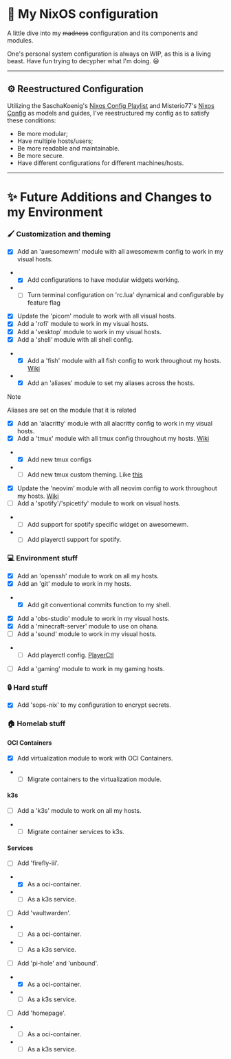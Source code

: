# :link: My NixOS configuration

A little dive into my ~~madness~~ configuration and its components and modules.

One's personal system configuration is always on WIP, as this is a living beast. Have fun trying to decypher what I'm doing. :laughing:

--- 

## :gear: Reestructured Configuration

Utilizing the SaschaKoenig's [Nixos Config Playlist](https://www.youtube.com/watch?v=43VvFgPsPtY&list=PLCQqUlIAw2cCuc3gRV9jIBGHeekVyBUnC) and Misterio77's [Nixos Config](https://github.com/Misterio77/nix-config) as models and guides, I've reestructured my config as to satisfy these conditions:
* Be more modular;
* Have multiple hosts/users;
* Be more readable and maintainable.
* Be more secure.
* Have different configurations for different machines/hosts.

---
# :sparkles: Future Additions and Changes to my Environment

### :paintbrush: Customization and theming
- [x] Add an 'awesomewm' module with all awesomewm config to work in my visual hosts.
- - [x] Add configurations to have modular widgets working.
- - [ ] Turn terminal configuration on 'rc.lua' dynamical and configurable by feature flag
- [x] Update the 'picom' module to work with all visual hosts.
- [x] Add a 'rofi' module to work in my visual hosts.
- [x] Add a 'vesktop' module to work in my visual hosts.
- [x] Add a 'shell' module with all shell config.
- - [x] Add a 'fish' module with all fish config to work throughout my hosts. [Wiki](https://nixos.wiki/wiki/Fish)
- - [x] Add an 'aliases' module to set my aliases across the hosts.
> [!NOTE]
> Aliases are set on the module that it is related
- [x] Add an 'alacritty' module with all alacritty config to work in my visual hosts.
- [x] Add a 'tmux' module with all tmux config throughout my hosts. [Wiki](https://nixos.wiki/wiki/Tmux)
- - [x] Add new tmux configs
- - [ ] Add new tmux custom theming. Like [this](https://github.com/janoamaral/tokyo-night-tmux)
- [x] Update the 'neovim' module with all neovim config to work throughout my hosts. [Wiki](https://nixos.wiki/wiki/Neovim)
- [ ] Add a 'spotify'/'spicetify' module to work on visual hosts.
- - [ ] Add support for spotify specific widget on awesomewm.
- - [ ] Add playerctl support for spotify.

### :computer: Environment stuff
- [x] Add an 'openssh' module to work on all my hosts.
- [x] Add an 'git' module to work in my hosts.
- - [x] Add git conventional commits function to my shell.
- [x] Add a 'obs-studio' module to work in my visual hosts.
- [x] Add a 'minecraft-server' module to use on ohana.
- [ ] Add a 'sound' module to work in my visual hosts.
- - [ ] Add playerctl config. [PlayerCtl](https://github.com/altdesktop/playerctl)
- [ ] Add a 'gaming' module to work in my gaming hosts.

### :lock: Hard stuff
- [x] Add 'sops-nix' to my configuration to encrypt secrets.

### :house: Homelab stuff

#### OCI Containers
- [x] Add virtualization module to work with OCI Containers.
- - [ ] Migrate containers to the virtualization module.

#### k3s
- [ ] Add a 'k3s' module to work on all my hosts.
- - [ ] Migrate container services to k3s.

#### Services
- [ ] Add 'firefly-iii'.
- - [x] As a oci-container.
- - [ ] As a k3s service.
- [ ] Add 'vaultwarden'.
- - [ ] As a oci-container.
- - [ ] As a k3s service.
- [ ] Add 'pi-hole' and 'unbound'.
- - [x] As a oci-container.
- - [ ] As a k3s service.
- [ ] Add 'homepage'.
- - [ ] As a oci-container.
- - [ ] As a k3s service.
